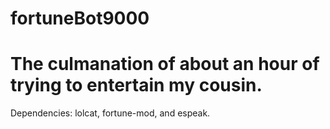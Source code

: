 # fortuneBot9000
The culmanation of about an hour of trying to entertain my cousin.
==========
Dependencies: lolcat, fortune-mod, and espeak.
